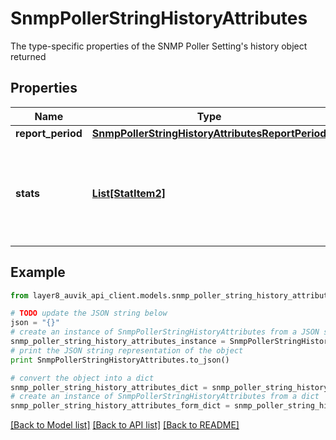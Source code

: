 # SnmpPollerStringHistoryAttributes

The type-specific properties of the SNMP Poller Setting's history object returned

## Properties
Name | Type | Description | Notes
------------ | ------------- | ------------- | -------------
**report_period** | [**SnmpPollerStringHistoryAttributesReportPeriod**](SnmpPollerStringHistoryAttributesReportPeriod.md) |  | [optional] 
**stats** | [**List[StatItem2]**](StatItem2.md) | The list of historical values reported for the String SNMP Poller Setting | [optional] 

## Example

```python
from layer8_auvik_api_client.models.snmp_poller_string_history_attributes import SnmpPollerStringHistoryAttributes

# TODO update the JSON string below
json = "{}"
# create an instance of SnmpPollerStringHistoryAttributes from a JSON string
snmp_poller_string_history_attributes_instance = SnmpPollerStringHistoryAttributes.from_json(json)
# print the JSON string representation of the object
print SnmpPollerStringHistoryAttributes.to_json()

# convert the object into a dict
snmp_poller_string_history_attributes_dict = snmp_poller_string_history_attributes_instance.to_dict()
# create an instance of SnmpPollerStringHistoryAttributes from a dict
snmp_poller_string_history_attributes_form_dict = snmp_poller_string_history_attributes.from_dict(snmp_poller_string_history_attributes_dict)
```
[[Back to Model list]](../README.md#documentation-for-models) [[Back to API list]](../README.md#documentation-for-api-endpoints) [[Back to README]](../README.md)


